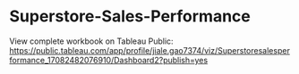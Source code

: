 # Superstore-Sales-Performance
View complete workbook on Tableau Public: https://public.tableau.com/app/profile/jiale.gao7374/viz/Superstoresalesperformance_17082482076910/Dashboard2?publish=yes
